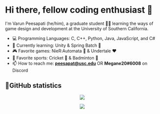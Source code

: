 # Hi there, fellow coding enthusiast 👋

I'm Varun Peesapati (he/him), a graduate student 👨‍🎓 learning the ways of game design and development at the University of Southern California.

* 💻 Programming Languages: C, C++, Python, Java, JavaScript, and C#
* 📖 Currently learning: Unity & Spring Batch 🍃
* 🎮 Favorite games: NieR:Automata 🤖 & Undertale ❤️
* 🏅 Favorite sports: Cricket 🏏 & Badminton 🏸
* 📫 How to reach me: **peesapat@usc.edu** OR **Megane20#6008** on Discord

## 💪GitHub statistics
<p align="center">
  <img src="https://github-readme-stats.vercel.app/api?username=vpeesapa&count_private=true&&show_icons=true&theme=dracula" />
</p>

<p align="center">
  <img src="https://github-readme-stats.vercel.app/api/top-langs/?username=vpeesapa&layout=compact&theme=dracula" />
</p>
